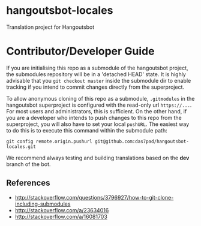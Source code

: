 # hangoutsbot-locales
Translation project for Hangoutsbot

# Contributor/Developer Guide
If you are initialising this repo as a submodule of the hangoutsbot project,
  the submodules repository will be in a 'detached HEAD' state. It is highly
  advisable that you `git checkout master` inside the submodule dir
  to enable tracking if you intend to commit changes directly from the
  superproject.

To allow anonymous cloning of this repo as a submodule, `.gitmodules` in
  the hangoutsbot superproject is configured with the read-only url `https://...`.
  For most users and administrators, this is sufficient. On the other
  hand, if you are a developer who intends to push changes to this repo
  from the superproject, you will also have to set your local `pushURL`.
  The easiest way to do this is to execute this command within the
  submodule path:
```
git config remote.origin.pushurl git@github.com:das7pad/hangoutsbot-locales.git
```

We recommend always testing and building translations based on the **dev** branch
  of the bot.

## References
* http://stackoverflow.com/questions/3796927/how-to-git-clone-including-submodules
* http://stackoverflow.com/a/23634016
* http://stackoverflow.com/a/16081703


